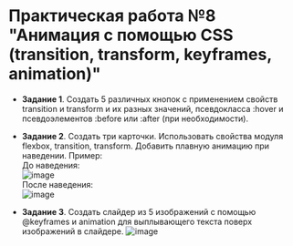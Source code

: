 # Практическая работа №8 "Анимация с помощью CSS (transition, transform, keyframes, animation)"


+ **Задание 1**. Создать 5 различных кнопок с применением свойств transition и transform и их разных значений, псевдокласса :hover и псевдоэлементов :before или :after (при необходимости).

+ **Задание 2**. Создать три карточки. Использовать свойства модуля flexbox, transition, transform. Добавить плавную анимацию при наведении.
Пример:  
До наведения:  
![image](https://user-images.githubusercontent.com/48488795/163478537-f47b2f9f-a4bc-428a-8b17-c2d45d233bf8.png)  
После наведения:  
![image](https://user-images.githubusercontent.com/48488795/163478597-b3826b6f-6516-4868-ba34-6f93bfd5a311.png)  
+ **Задание 3**. Создать слайдер из 5 изображений с помощью @keyframes и animation для выплывающего текста поверх изображений в слайдере.
![image](https://user-images.githubusercontent.com/48488795/163478711-c5e90361-94b7-4718-a3ec-446c51b1aade.png)
